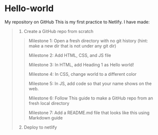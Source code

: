 # Hello-world
My repository on GitHub
This is my first practice to Netlify. 
I have made: 
> 1. Create a GitHub repo from scratch
>> Milestone 1: Open a fresh directory with no git history (hint: make a new dir that is not under any git dir)
>> 
>> Milestone 2: Add HTML, CSS, and JS file
>> 
>> Milestone 3: In HTML, add Heading 1 as Hello world!
>> 
>> Milestone 4: In CSS, change world to a different color
>> 
>> Milestone 5: In JS, add code so that your name shows on the web.
>> 
>> Milestone 6: Follow This guide to make a GitHub repo from an fresh local directory
>> 
>> Milestone 7: Add a README.md file that looks like this using Markdown guide
> 2. Deploy to netlify
